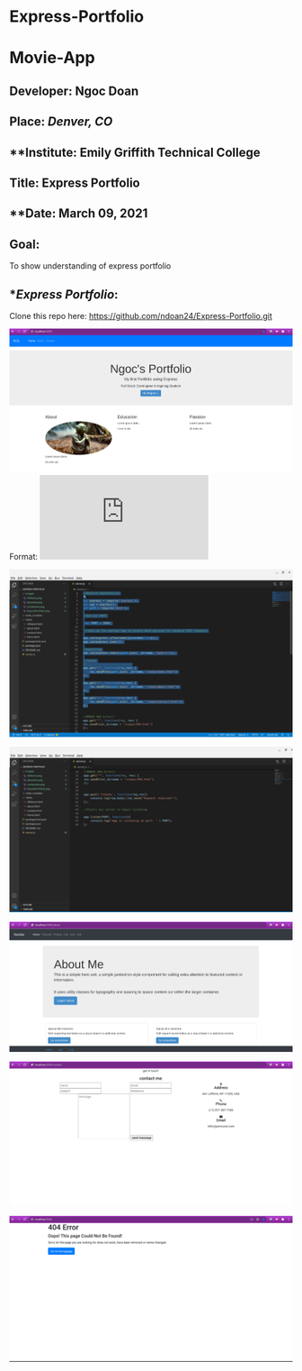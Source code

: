 # Express-Portfolio

# Movie-App



## **Developer**: Ngoc Doan
## **Place:** *Denver, CO*
## **Institute: Emily Griffith Technical College
## **Title**: Express Portfolio  


## **Date: March 09, 2021
## **Goal**:
To show understanding of express portfolio

## **Express Portfolio*:

Clone this repo here: https://github.com/ndoan24/Express-Portfolio.git


![GitHub Logo](images/ExpresPortfolio.png)
Format: ![Server.JS Code](https://github.com/ndoan24/Express-Portfolio/blob/main/server.js)


![GitHub Logo](images/code1.png)


![GitHub Logo](images/code2.png)



![GitHub Logo](images/aboutme.png)


![GitHub Logo](images/contactme.png)


![GitHub Logo](images/404error.png)
